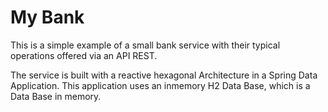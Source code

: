 # My Bank

This is a simple example of a small bank service with their typical operations offered via an API REST. 

The service is built with a reactive hexagonal Architecture in a Spring Data Application.
This application uses an inmemory H2 Data Base, which is a Data Base in memory.
